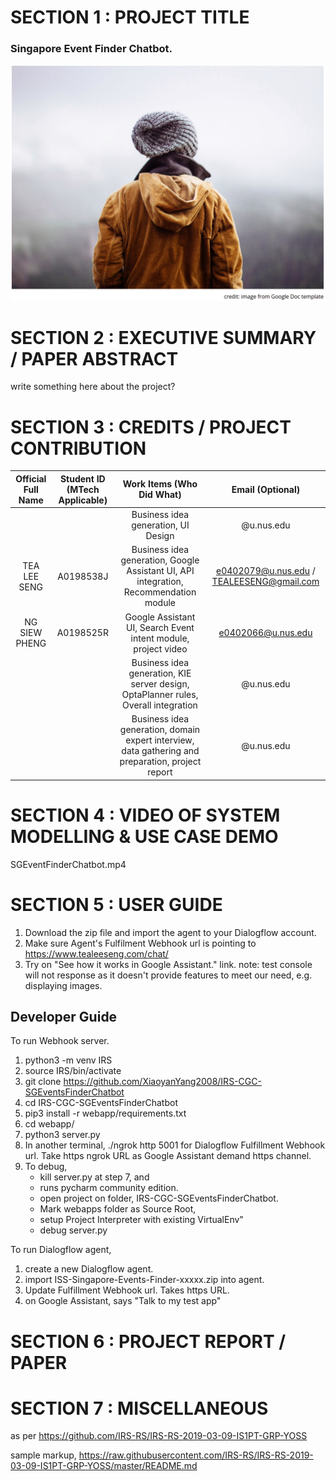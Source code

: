 # SECTION 1 : PROJECT TITLE
### Singapore Event Finder Chatbot.
![logo](resources/event-finder.png)

# SECTION 2 : EXECUTIVE SUMMARY / PAPER ABSTRACT
write something here about the project?

# SECTION 3 : CREDITS / PROJECT CONTRIBUTION
| Official Full Name | Student ID (MTech Applicable)| Work Items (Who Did What) | Email (Optional) |
| :---: | :---: | :---: | :---: |
| |  | Business idea generation, UI Design | @u.nus.edu |
| TEA LEE SENG | A0198538J | Business idea generation, Google Assistant UI, API integration, Recommendation module | e0402079@u.nus.edu / TEALEESENG@gmail.com |
| NG SIEW PHENG | A0198525R  | Google Assistant UI, Search Event intent module, project video | e0402066@u.nus.edu |
| |  | Business idea generation, KIE server design, OptaPlanner rules, Overall integration | @u.nus.edu |
| |  | Business idea generation, domain expert interview, data gathering and preparation, project report | @u.nus.edu |

# SECTION 4 : VIDEO OF SYSTEM MODELLING & USE CASE DEMO
SGEventFinderChatbot.mp4

# SECTION 5 : USER GUIDE
1. Download the zip file and import the agent to your Dialogflow account.
2. Make sure Agent's Fulfilment Webhook url is pointing to https://www.tealeeseng.com/chat/
3. Try on "See how it works in Google Assistant." link. note: test console will not response as it doesn't provide features to meet our need, e.g. displaying images. 

## Developer Guide

To run Webhook server.
1. python3 -m venv IRS
2. source IRS/bin/activate
3. git clone https://github.com/XiaoyanYang2008/IRS-CGC-SGEventsFinderChatbot
4. cd IRS-CGC-SGEventsFinderChatbot
5. pip3 install -r webapp/requirements.txt
6. cd webapp/
7. python3 server.py
8. In another terminal, ./ngrok http 5001 
   for Dialogflow Fulfillment Webhook url. Take https ngrok URL as Google Assistant demand https channel. 
9. To debug, 
    - kill server.py at step 7, and 
    - runs pycharm community edition. 
    - open project on folder, IRS-CGC-SGEventsFinderChatbot. 
    - Mark webapps folder as Source Root, 
    - setup Project Interpreter with existing VirtualEnv" 
    - debug server.py


To run Dialogflow agent,
1. create a new Dialogflow agent.
2. import ISS-Singapore-Events-Finder-xxxxx.zip into agent.
3. Update Fulfillment Webhook url. Takes https URL.
4. on Google Assistant, says "Talk to my test app"


# SECTION 6 : PROJECT REPORT / PAPER


# SECTION 7 : MISCELLANEOUS

as per https://github.com/IRS-RS/IRS-RS-2019-03-09-IS1PT-GRP-YOSS

sample markup, https://raw.githubusercontent.com/IRS-RS/IRS-RS-2019-03-09-IS1PT-GRP-YOSS/master/README.md
